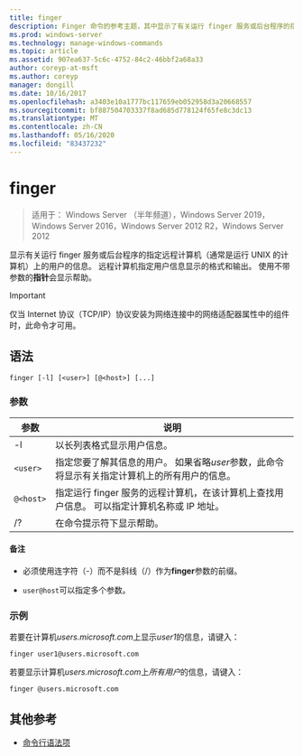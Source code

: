 ```yaml
---
title: finger
description: Finger 命令的参考主题，其中显示了有关运行 finger 服务或后台程序的指定远程计算机上的用户的信息。
ms.prod: windows-server
ms.technology: manage-windows-commands
ms.topic: article
ms.assetid: 907ea637-5c6c-4752-84c2-46bbf2a68a33
author: coreyp-at-msft
ms.author: coreyp
manager: dongill
ms.date: 10/16/2017
ms.openlocfilehash: a3403e10a1777bc117659eb052958d3a20668557
ms.sourcegitcommit: bf887504703337f8ad685d778124f65fe8c3dc13
ms.translationtype: MT
ms.contentlocale: zh-CN
ms.lasthandoff: 05/16/2020
ms.locfileid: "83437232"
---
```

# <a name="finger"></a>finger

> 适用于： Windows Server （半年频道），Windows Server 2019，Windows Server 2016，Windows Server 2012 R2，Windows Server 2012

显示有关运行 finger 服务或后台程序的指定远程计算机（通常是运行 UNIX 的计算机）上的用户的信息。 远程计算机指定用户信息显示的格式和输出。 使用不带参数的**指针**会显示帮助。

> [!IMPORTANT]
> 仅当 Internet 协议（TCP/IP）协议安装为网络连接中的网络适配器属性中的组件时，此命令才可用。

## <a name="syntax"></a>语法

```
finger [-l] [<user>] [@<host>] [...]
```

### <a name="parameters"></a>参数

| 参数 | 说明 |
| --------- | ----------- |
| -l | 以长列表格式显示用户信息。 |
| `<user>` | 指定您要了解其信息的用户。 如果省略*user*参数，此命令将显示有关指定计算机上的所有用户的信息。 |
| `@<host>` | 指定运行 finger 服务的远程计算机，在该计算机上查找用户信息。 可以指定计算机名称或 IP 地址。 |
| /? | 在命令提示符下显示帮助。 |

#### <a name="remarks"></a>备注

- 必须使用连字符（-）而不是斜线（/）作为**finger**参数的前缀。

- `user@host`可以指定多个参数。

### <a name="examples"></a>示例

若要在计算机*users.microsoft.com*上显示*user1*的信息，请键入：

```
finger user1@users.microsoft.com
```

若要显示计算机*users.microsoft.com*上*所有用户*的信息，请键入：

```
finger @users.microsoft.com
```

## <a name="additional-references"></a>其他参考

- [命令行语法项](command-line-syntax-key.md)

